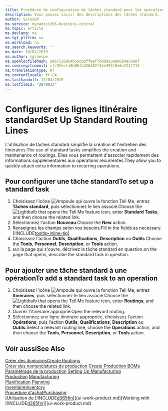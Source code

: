 ```yaml
---
title: Procédure de configuration de tâches standard pour les opérations | Microsoft Docs
description: Vous pouvez saisir des descriptions des tâches standard.
author: SorenGP
ms.service: dynamics365-business-central
ms.topic: article
ms.devlang: na
ms.tgt_pltfrm: na
ms.workload: na
ms.search.keywords: ''
ms.date: 10/01/2019
ms.author: sgroespe
ms.openlocfilehash: a967136064b59cb0ff8ef7bdd9a3e8b684e54a8f
ms.sourcegitcommit: cfc92eefa8b06fb426482f54e393f0e6e222f712
ms.translationtype: HT
ms.contentlocale: fr-CA
ms.lasthandoff: 12/03/2019
ms.locfileid: "2878033"
---
```

# <a name="set-up-standard-routing-lines"></a><span data-ttu-id="2b300-103">Configurer des lignes itinéraire standard</span><span class="sxs-lookup"><span data-stu-id="2b300-103">Set Up Standard Routing Lines</span></span>
<span data-ttu-id="2b300-104">L'utilisation de tâches standard simplifie la création et l'entretien des itinéraires.</span><span class="sxs-lookup"><span data-stu-id="2b300-104">The use of standard tasks simplifies the creation and maintenance of routings.</span></span> <span data-ttu-id="2b300-105">Elles vous permettent d'associer rapidement des informations supplémentaires aux opérations récurrentes.</span><span class="sxs-lookup"><span data-stu-id="2b300-105">They allow you to quickly attach extra information to recurring operations.</span></span>

## <a name="to-set-up-a-standard-task"></a><span data-ttu-id="2b300-106">Pour configurer une tâche standard</span><span class="sxs-lookup"><span data-stu-id="2b300-106">To set up a standard task</span></span>
1. <span data-ttu-id="2b300-107">Choisissez l'icône ![Ampoule qui ouvre la fonction Tell Me](media/ui-search/search_small.png "Dites-moi ce que vous voulez faire"), entrez **Tâches standard**, puis sélectionnez le lien associé.</span><span class="sxs-lookup"><span data-stu-id="2b300-107">Choose the ![Lightbulb that opens the Tell Me feature](media/ui-search/search_small.png "Tell me what you want to do") icon, enter **Standard Tasks**, and then choose the related link.</span></span>
2. <span data-ttu-id="2b300-108">Sélectionnez l'action **Nouveau**.</span><span class="sxs-lookup"><span data-stu-id="2b300-108">Choose the **New** action.</span></span>
3. <span data-ttu-id="2b300-109">Renseignez les champs selon vos besoins.</span><span class="sxs-lookup"><span data-stu-id="2b300-109">Fill in the fields as necessary.</span></span> [!INCLUDE[tooltip-inline-tip](includes/tooltip-inline-tip_md.md)]
4. <span data-ttu-id="2b300-110">Choisissez l'action **Outils**, **Qualifications**, **Description** ou **Outils**.</span><span class="sxs-lookup"><span data-stu-id="2b300-110">Choose the **Tools**, **Personnel**, **Description**, or **Tools** action.</span></span>
5. <span data-ttu-id="2b300-111">sur la page qui s'ouvre, décrivez la tâche standard en question.</span><span class="sxs-lookup"><span data-stu-id="2b300-111">on the page that opens, describe the standard task in question.</span></span>

## <a name="to-add-a-standard-task-to-an-operation"></a><span data-ttu-id="2b300-112">Pour ajouter une tâche standard à une opération</span><span class="sxs-lookup"><span data-stu-id="2b300-112">To add a standard task to an operation</span></span>
1. <span data-ttu-id="2b300-113">Choisissez l'icône ![Ampoule qui ouvre la fonction Tell Me](media/ui-search/search_small.png "Dites-moi ce que vous voulez faire"), entrez **Itinéraires**, puis sélectionnez le lien associé.</span><span class="sxs-lookup"><span data-stu-id="2b300-113">Choose the ![Lightbulb that opens the Tell Me feature](media/ui-search/search_small.png "Tell me what you want to do") icon, enter **Routings**, and then choose the related link.</span></span>
2. <span data-ttu-id="2b300-114">Ouvrez l'itinéraire approprié.</span><span class="sxs-lookup"><span data-stu-id="2b300-114">Open the relevant routing.</span></span>
3. <span data-ttu-id="2b300-115">Sélectionnez une ligne itinéraire appropriée, choisissez l'action **Opérations**, puis l'action **Outils**, **Qualifications**, **Description** ou **Outils**.</span><span class="sxs-lookup"><span data-stu-id="2b300-115">Select a relevant routing line, choose the **Operations** action, and then choose the **Tools**, **Personnel**, **Description**, or **Tools** action.</span></span>

## <a name="see-also"></a><span data-ttu-id="2b300-116">Voir aussi</span><span class="sxs-lookup"><span data-stu-id="2b300-116">See Also</span></span>  
[<span data-ttu-id="2b300-117">Créer des itinéraires</span><span class="sxs-lookup"><span data-stu-id="2b300-117">Create Routings</span></span>](production-how-to-create-routings.md)  
<span data-ttu-id="2b300-118">[Créer des nomenclatures de production](production-how-to-create-production-boms.md)   </span><span class="sxs-lookup"><span data-stu-id="2b300-118">[Create Production BOMs](production-how-to-create-production-boms.md)   </span></span>  
<span data-ttu-id="2b300-119">[Paramétrage de la production](production-configure-production-processes.md) </span><span class="sxs-lookup"><span data-stu-id="2b300-119">[Setting Up Manufacturing](production-configure-production-processes.md) </span></span>  
<span data-ttu-id="2b300-120">[Production](production-manage-manufacturing.md)  </span><span class="sxs-lookup"><span data-stu-id="2b300-120">[Manufacturing](production-manage-manufacturing.md)  </span></span>  
<span data-ttu-id="2b300-121">[Planification](production-planning.md) </span><span class="sxs-lookup"><span data-stu-id="2b300-121">[Planning](production-planning.md) </span></span>  
[<span data-ttu-id="2b300-122">Inventaire</span><span class="sxs-lookup"><span data-stu-id="2b300-122">Inventory</span></span>](inventory-manage-inventory.md)  
[<span data-ttu-id="2b300-123">Procédure d'achat</span><span class="sxs-lookup"><span data-stu-id="2b300-123">Purchasing</span></span>](purchasing-manage-purchasing.md)  
<span data-ttu-id="2b300-124">[Utilisation de [!INCLUDE[d365fin](includes/d365fin_md.md)]](ui-work-product.md)</span><span class="sxs-lookup"><span data-stu-id="2b300-124">[Working with [!INCLUDE[d365fin](includes/d365fin_md.md)]](ui-work-product.md)</span></span>  
